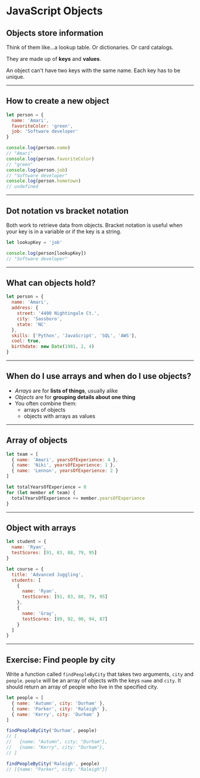 # JavaScript Objects

## Objects store information

Think of them like...a lookup table. Or dictionaries. Or card catalogs.

They are made up of **keys** and **values**.

An object can't have two keys with the same name. Each key has to be unique.

---

## How to create a new object

```js
let person = {
  name: 'Amari',
  favoriteColor: 'green',
  job: 'Software developer'
}

console.log(person.name)
// "Amari"
console.log(person.favoriteColor)
// "green"
console.log(person.job)
// "Software developer"
console.log(person.hometown)
// undefined
```

---

## Dot notation vs bracket notation

Both work to retrieve data from objects.
Bracket notation is useful when your key is in a variable or if the key is a string.

```js
let lookupKey = 'job'

console.log(person[lookupKey])
// "Software developer"
```

---

## What can objects hold?

```js
let person = {
  name: 'Amari',
  address: {
    street: '4400 Nightingale Ct.',
    city: 'Sassboro',
    state: 'NC'
  },
  skills: ['Python', 'JavaScript', 'SQL', 'AWS'],
  cool: true,
  birthdate: new Date(1981, 2, 4)
}
```

---

## When do I use arrays and when do I use objects?

- _Arrays_ are for **lists of things**, usually alike
- _Objects_ are for **grouping details about one thing**
- You often combine them:
  - arrays of objects
  - objects with arrays as values

---

## Array of objects

```js
let team = [
  { name: 'Amari', yearsOfExperience: 4 },
  { name: 'Niki', yearsOfExperience: 1 },
  { name: 'Lennon', yearsOfExperience: 2 }
]

let totalYearsOfExperience = 0
for (let member of team) {
  totalYearsOfExperience += member.yearsOfExperience
}
```

---

## Object with arrays

```js
let student = {
  name: 'Ryan',
  testScores: [91, 83, 88, 79, 95]
}

let course = {
  title: 'Advanced Juggling',
  students: [
    {
      name: 'Ryan',
      testScores: [91, 83, 88, 79, 95]
    },
    {
      name: 'Gray',
      testScores: [89, 92, 90, 94, 87]
    }
  ]
}
```

---

## Exercise: Find people by city

Write a function called `findPeopleByCity` that takes two arguments, `city` and `people`. `people` will be an array of objects with the keys `name` and `city`. It should return an array of people who live in the specified city.

```js
let people = [
  { name: 'Autumn', city: 'Durham' },
  { name: 'Parker', city: 'Raleigh' },
  { name: 'Kerry', city: 'Durham' }
]

findPeopleByCity('Durham', people)
// [
//   {name: "Autumn", city: "Durham"},
//   {name: "Kerry", city: "Durham"},
// ]

findPeopleByCity('Raleigh', people)
// [{name: "Parker", city: "Raleigh"}]
```
